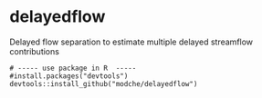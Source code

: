 # delayedflow
Delayed flow separation to estimate multiple delayed streamflow contributions

```{r}
# ----- use package in R  -----
#install.packages("devtools")
devtools::install_github("modche/delayedflow")

```
